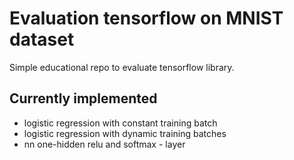 # Evaluation tensorflow on MNIST dataset

Simple educational repo to evaluate tensorflow library.

## Currently implemented

* logistic regression with constant training batch
* logistic regression with dynamic training batches
* nn one-hidden relu and softmax - layer
